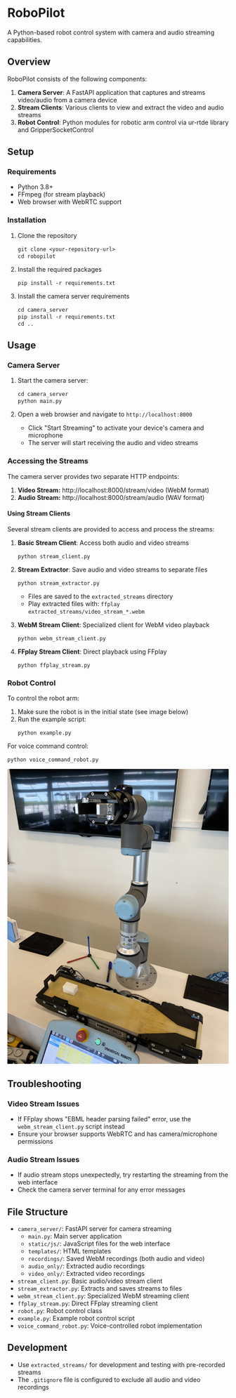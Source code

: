 # RoboPilot

A Python-based robot control system with camera and audio streaming capabilities.

## Overview

RoboPilot consists of the following components:

1. **Camera Server**: A FastAPI application that captures and streams video/audio from a camera device
2. **Stream Clients**: Various clients to view and extract the video and audio streams
3. **Robot Control**: Python modules for robotic arm control via ur-rtde library and GripperSocketControl

## Setup

### Requirements

- Python 3.8+
- FFmpeg (for stream playback)
- Web browser with WebRTC support

### Installation

1. Clone the repository
   ```
   git clone <your-repository-url>
   cd robopilot
   ```

2. Install the required packages
   ```
   pip install -r requirements.txt
   ```

3. Install the camera server requirements
   ```
   cd camera_server
   pip install -r requirements.txt
   cd ..
   ```

## Usage

### Camera Server

1. Start the camera server:
   ```
   cd camera_server
   python main.py
   ```

2. Open a web browser and navigate to `http://localhost:8000`
   - Click "Start Streaming" to activate your device's camera and microphone
   - The server will start receiving the audio and video streams

### Accessing the Streams

The camera server provides two separate HTTP endpoints:

1. **Video Stream:** http://localhost:8000/stream/video (WebM format)
2. **Audio Stream:** http://localhost:8000/stream/audio (WAV format)

#### Using Stream Clients

Several stream clients are provided to access and process the streams:

1. **Basic Stream Client**: Access both audio and video streams
   ```
   python stream_client.py
   ```

2. **Stream Extractor**: Save audio and video streams to separate files
   ```
   python stream_extractor.py
   ```
   - Files are saved to the `extracted_streams` directory
   - Play extracted files with: `ffplay extracted_streams/video_stream_*.webm`

3. **WebM Stream Client**: Specialized client for WebM video playback
   ```
   python webm_stream_client.py
   ```

4. **FFplay Stream Client**: Direct playback using FFplay
   ```
   python ffplay_stream.py
   ```

### Robot Control

To control the robot arm:

1. Make sure the robot is in the initial state (see image below)
2. Run the example script:
   ```
   python example.py
   ```

For voice command control:
```
python voice_command_robot.py
```

![Robot initial state](example_robot_initial_state.jpg)

## Troubleshooting

### Video Stream Issues

- If FFplay shows "EBML header parsing failed" error, use the `webm_stream_client.py` script instead
- Ensure your browser supports WebRTC and has camera/microphone permissions

### Audio Stream Issues

- If audio stream stops unexpectedly, try restarting the streaming from the web interface
- Check the camera server terminal for any error messages

## File Structure

- `camera_server/`: FastAPI server for camera streaming
  - `main.py`: Main server application
  - `static/js/`: JavaScript files for the web interface
  - `templates/`: HTML templates
  - `recordings/`: Saved WebM recordings (both audio and video)
  - `audio_only/`: Extracted audio recordings
  - `video_only/`: Extracted video recordings
- `stream_client.py`: Basic audio/video stream client
- `stream_extractor.py`: Extracts and saves streams to files
- `webm_stream_client.py`: Specialized WebM streaming client
- `ffplay_stream.py`: Direct FFplay streaming client
- `robot.py`: Robot control class
- `example.py`: Example robot control script
- `voice_command_robot.py`: Voice-controlled robot implementation

## Development

- Use `extracted_streams/` for development and testing with pre-recorded streams
- The `.gitignore` file is configured to exclude all audio and video recordings
